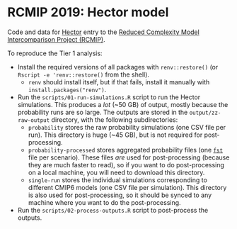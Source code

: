 # RCMIP 2019: Hector model

Code and data for [Hector](jgcri.github.io/hector) entry to the [Reduced Complexity Model Intercomparison Project (RCMIP)](https://www.rcmip.org/).

To reproduce the Tier 1 analysis:

- Install the required versions of all packages with `renv::restore()` (or `Rscript -e 'renv::restore()` from the shell).
  - `renv` should install itself, but if that fails, install it manually with `install.packages("renv")`.
- Run the `scripts/01-run-simulations.R` script to run the Hector simulations. This produces a _lot_ (~50 GB) of output, mostly because the probability runs are so large. The outputs are stored in the `output/zz-raw-output` directory, with the following subdirectories:
    - `probability` stores the raw probability simulations (one CSV file per run). This directory is huge (~45 GB), but is not required for post-processing.
    - `probability-processed` stores aggregated probability files (one [`fst`](https://www.fstpackage.org/) file per scenario). These files _are_ used for post-processing (because they are much faster to read), so if you want to do post-processing on a local machine, you will need to download this directory.
    - `single-run` stores the individual simulations corresponding to different CMIP6 models (one CSV file per simulation). This directory is also used for post-processing, so it should be synced to any machine where you want to do the post-processing.
- Run the `scripts/02-process-outputs.R` script to post-process the outputs.
